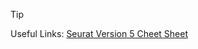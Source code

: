 > [!Tip]
Useful Links:
[Seurat Version 5 Cheet Sheet](https://satijalab.org/seurat/articles/essential_commands)


